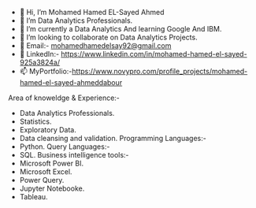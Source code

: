 - 👋 Hi, I’m Mohamed Hamed EL-Sayed Ahmed
- 👀 I’m Data Analytics Professionals.
- 🌱 I’m currently a Data Analytics And learning Google And IBM.
- 💞️ I’m looking to collaborate on Data Analytics Projects.
- 💞️ Email:- mohamedhamedelsay92@gmail.com
- 👀 LinkedIn:- https://www.linkedin.com/in/mohamed-hamed-el-sayed-925a3824a/
- 📫 MyPortfolio:-https://www.novypro.com/profile_projects/mohamed-hamed-el-sayed-ahmeddabour

Area of knoweldge & Experience:-
- Data Analytics Professionals.
- Statistics.
- Exploratory Data.
- Data cleansing and validation.
Programming Languages:-
- Python.
Query Languages:-
- SQL.
Business intelligence tools:-
- Microsoft Power BI.
- Microsoft Excel.
- Power Query.
- Jupyter Notebooke.
- Tableau.

